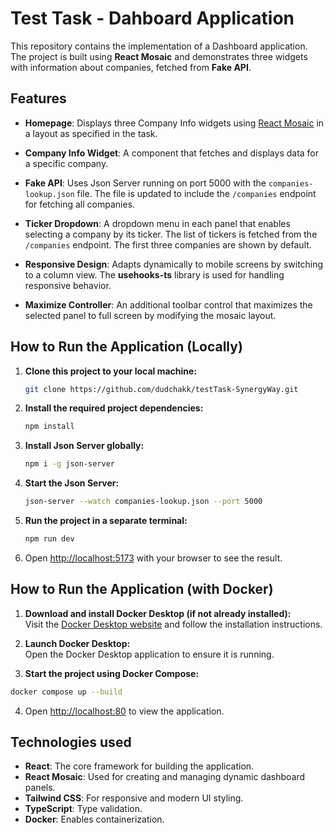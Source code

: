 # Test Task - Dahboard Application

This repository contains the implementation of a Dashboard application. The project is built using **React Mosaic** and demonstrates three widgets with information about companies, fetched from **Fake API**.


## Features

- **Homepage**: Displays three Company Info widgets using [React Mosaic](https://github.com/nomcopter/react-mosaic) in a layout as specified in the task.

- **Company Info Widget**: A component that fetches and displays data for a specific company.

- **Fake API**: Uses Json Server running on port 5000 with the `companies-lookup.json` file. The file is updated to include the `/companies` endpoint for fetching all companies.

- **Ticker Dropdown**: A dropdown menu in each panel that enables selecting a company by its ticker. The list of tickers is fetched from the `/companies` endpoint. The first three companies are shown by default.

- **Responsive Design**: Adapts dynamically to mobile screens by switching to a column view. The **usehooks-ts** library is used for handling responsive behavior.

- **Maximize Controller**: An additional toolbar control that maximizes the selected panel to full screen by modifying the mosaic layout.


## How to Run the Application (Locally)

1. **Clone this project to your local machine:**  

   ```bash
   git clone https://github.com/dudchakk/testTask-SynergyWay.git
   ```
2. **Install the required project dependencies:**  

   ```bash
   npm install
   ```
3. **Install Json Server globally:**  

   ```bash
   npm i -g json-server
   ```
4. **Start the Json Server:**  

   ```bash
   json-server --watch companies-lookup.json --port 5000
   ```
5. **Run the project in a separate terminal:**  

   ```bash
   npm run dev
   ```
6. Open [http://localhost:5173](http://localhost:5173) with your browser to see the result.


## How to Run the Application (with Docker)

1. **Download and install Docker Desktop (if not already installed):**  
  Visit the [Docker Desktop website](https://www.docker.com/products/docker-desktop/) and follow the installation instructions.

2. **Launch Docker Desktop:**  
  Open the Docker Desktop application to ensure it is running.

3. **Start the project using Docker Compose:**  
  ```bash
  docker compose up --build
  ```
4. Open [http://localhost:80](http://localhost:80) to view the application.


## Technologies used

- **React**: The core framework for building the application.
- **React Mosaic**: Used for creating and managing dynamic dashboard panels.
- **Tailwind CSS**: For responsive and modern UI styling.
- **TypeScript**: Type validation.
- **Docker**: Enables containerization.